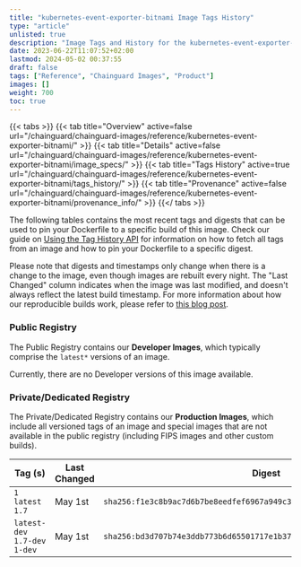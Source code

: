 ```yaml
---
title: "kubernetes-event-exporter-bitnami Image Tags History"
type: "article"
unlisted: true
description: "Image Tags and History for the kubernetes-event-exporter-bitnami Chainguard Image"
date: 2023-06-22T11:07:52+02:00
lastmod: 2024-05-02 00:37:55
draft: false
tags: ["Reference", "Chainguard Images", "Product"]
images: []
weight: 700
toc: true
---
```


{{< tabs >}}
{{< tab title="Overview" active=false url="/chainguard/chainguard-images/reference/kubernetes-event-exporter-bitnami/" >}}
{{< tab title="Details" active=false url="/chainguard/chainguard-images/reference/kubernetes-event-exporter-bitnami/image_specs/" >}}
{{< tab title="Tags History" active=true url="/chainguard/chainguard-images/reference/kubernetes-event-exporter-bitnami/tags_history/" >}}
{{< tab title="Provenance" active=false url="/chainguard/chainguard-images/reference/kubernetes-event-exporter-bitnami/provenance_info/" >}}
{{</ tabs >}}

The following tables contains the most recent tags and digests that can be used to pin your Dockerfile to a specific build of this image. Check our guide on [Using the Tag History API](/chainguard/chainguard-images/using-the-tag-history-api/) for information on how to fetch all tags from an image and how to pin your Dockerfile to a specific digest.

Please note that digests and timestamps only change when there is a change to the image, even though images are rebuilt every night. The "Last Changed" column indicates when the image was last modified, and doesn't always reflect the latest build timestamp. For more information about how our reproducible builds work, please refer to [this blog post](https://www.chainguard.dev/unchained/reproducing-chainguards-reproducible-image-builds).

### Public Registry
The Public Registry contains our **Developer Images**, which typically comprise the `latest*` versions of an image.

Currently, there are no Developer versions of this image available.

### Private/Dedicated Registry
The Private/Dedicated Registry contains our **Production Images**, which include all versioned tags of an image and special images that are not available in the public registry (including FIPS images and other custom builds).

| Tag (s)                         | Last Changed | Digest                                                                    |
|---------------------------------|--------------|---------------------------------------------------------------------------|
|  `1` `latest` `1.7`             | May 1st      | `sha256:f1e3c8b9ac7d6b7be8eedfef6967a949c314cc7709564b8284a8c6a96f84a4f0` |
|  `latest-dev` `1.7-dev` `1-dev` | May 1st      | `sha256:bd3d707b74e3ddb773b6d65501717e1b37cbe52eb7756df52b27fe5bdf522d10` |

